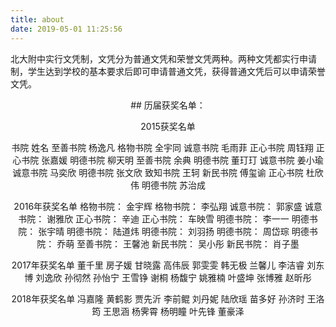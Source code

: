 ```yaml
---
title: about
date: 2019-05-01 11:25:56
---
```

北大附中实行文凭制，文凭分为普通文凭和荣誉文凭两种。两种文凭都实行申请制，学生达到学校的基本要求后即可申请普通文凭，获得普通文凭后可以申请荣誉文凭。
<center>
## 历届获奖名单：


2015获奖名单

书院	姓名
至善书院	杨逸凡
格物书院	全宇同
诚意书院	毛雨菲
正心书院	周钰翔
正心书院	张嘉媛
明德书院	柳天明
至善书院	余典
明德书院	董玎玎
诚意书院	姜小瑜
诚意书院	马奕欣
明德书院	张文欣
致知书院	王轲
新民书院	傅玺谕
正心书院	杜欣伟
明德书院	苏治成

2016年获奖名单
格物书院： 金宇辉
格物书院： 李弘翔
诚意书院： 郭家盛
诚意书院： 谢雅欣
正心书院： 辛迪
正心书院： 车映雪
明德书院： 李一一
明德书院： 张宇晴
明德书院： 陆道炜
明德书院： 刘羽扬
明德书院： 周岱琮
明德书院： 乔萌
至善书院： 王馨池
新民书院： 吴小彤
新民书院： 肖子墨

2017年获奖名单
董千里
房子媛
甘晓露
高伟辰
郭雯雯
韩无极
兰馨儿
李洁睿
刘东博
刘逸欣
孙彻然
孙怡宁
王雪铮
谢桐
杨馥宁
姚雅楠
叶盛坤
张博雅
赵昕彤   

2018年获奖名单
冯嘉隆
黄鹤影
贾先沂
李前鲲
刘丹妮
陆欣瑶
苗多好
孙济时
王洛筠
王思涵
杨霁霄
杨明瞳
叶先锋
董豪泽
</center>
